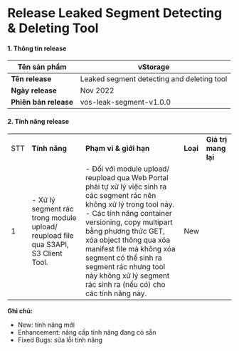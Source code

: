 # Release Leaked Segment Detecting & Deleting Tool

#### 1. Thông tin release 

| **Tên sản phẩm**      | vStorage                                   |
| --------------------- | ------------------------------------------ |
| **Tên release**       | Leaked segment detecting and deleting tool |
| **Ngày release**      | Nov 2022                                   |
| **Phiên bản release** | vos-leak-segment-v1.0.0                    |

#### 2. Tính năng release 

|  |  |  |  |  |
| --- | --- | --- | --- | --- |
| STT | **Tính năng** | **Phạm vi & giới hạn** | **Loại** | **Giá trị mang lại** |
| 1 | - Xử lý segment rác trong module upload/ reupload file qua S3API, S3 Client Tool. | - Đối với module upload/ reupload qua Web Portal phải tự xử lý việc sinh ra các segment rác nên không xử lý trong tool này. <br> - Các tính năng container versioning, copy multipart bằng phương thức GET, xóa object thông qua xóa manifest file mà không xóa segment có thể sinh ra segment rác nhưng tool này không xử lý segment rác sinh ra (nếu có) cho các tính năng này. | New |  |

**Ghi chú:**

* New: tính năng mới
* Enhancement: nâng cấp tính năng đang có sẵn
* Fixed Bugs: sửa lỗi tính năng
